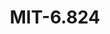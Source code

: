---
layout: posts_by_category
categories: mit-6824
title: MIT-6.824
permalink: /category/mit-6824
---